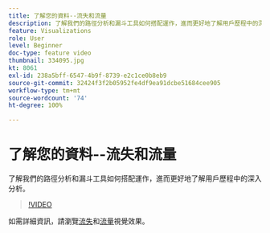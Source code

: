 ```yaml
---
title: 了解您的資料--流失和流量
description: 了解我們的路徑分析和漏斗工具如何搭配運作，進而更好地了解用戶歷程中的深入分析。
feature: Visualizations
role: User
level: Beginner
doc-type: feature video
thumbnail: 334095.jpg
kt: 8061
exl-id: 238a5bff-6547-4b9f-8739-e2c1ce0b8eb9
source-git-commit: 32424f3f2b05952fe4df9ea91dcbe51684cee905
workflow-type: tm+mt
source-wordcount: '74'
ht-degree: 100%

---
```


# 了解您的資料--流失和流量

了解我們的路徑分析和漏斗工具如何搭配運作，進而更好地了解用戶歷程中的深入分析。

>[!VIDEO](https://video.tv.adobe.com/v/334095/?quality=12&learn=on)

如需詳細資訊，請瀏覽[流失](https://experienceleague.adobe.com/docs/analytics/analyze/analysis-workspace/visualizations/fallout/fallout-flow.html?lang=zh-Hant)和[流量](https://experienceleague.adobe.com/docs/analytics/analyze/analysis-workspace/visualizations/flow/flow.html?lang=zh-Hant)視覺效果。
